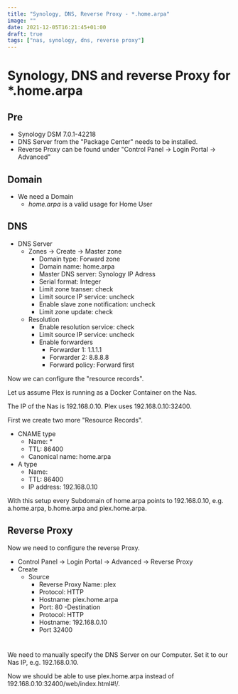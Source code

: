 ```yaml
---
title: "Synology, DNS, Reverse Proxy - *.home.arpa"
image: ""
date: 2021-12-05T16:21:45+01:00
draft: true
tags: ["nas, synology, dns, reverse proxy"]
---
```


# Synology, DNS and reverse Proxy for *.home.arpa

## Pre
- Synology DSM 7.0.1-42218
- DNS Server from the "Package Center" needs to be installed.
- Reverse Proxy can be found under "Control Panel -> Login Portal -> Advanced"

## Domain
- We need a Domain
   - *home.arpa* is a valid usage for Home User

## DNS
- DNS Server
    - Zones -> Create -> Master zone
        - Domain type: Forward zone
        - Domain name: home.arpa
        - Master DNS server: Synology IP Adress
        - Serial format: Integer
        - Limit zone transer: check
        - Limit source IP service: uncheck
        - Enable slave zone notification: uncheck
        - Limit zone update: check
    - Resolution
        - Enable resolution service: check
        - Limit source IP service: uncheck
        - Enable forwarders
            - Forwarder 1: 1.1.1.1
            - Forwarder 2: 8.8.8.8
            - Forward policy: Forward first

Now we can configure the "resource records".

Let us assume Plex is running as a Docker Container on the Nas.

The IP of the Nas is 192.168.0.10. Plex uses 192.168.0.10:32400.

First we create two more "Resource Records".
- CNAME type
    - Name: *
    - TTL: 86400
    - Canonical name: home.arpa
- A type
    - Name: 
    - TTL: 86400
    - IP address: 192.168.0.10

With this setup every Subdomain of home.arpa points to 192.168.0.10,
e.g. a.home.arpa, b.home.arpa and plex.home.arpa.

## Reverse Proxy
Now we need to configure the reverse Proxy.
- Control Panel -> Login Portal -> Advanced -> Reverse Proxy
- Create
    - Source
        - Reverse Proxy Name: plex
        - Protocol: HTTP
        - Hostname: plex.home.arpa
        - Port: 80
    -Destination
        - Protocol: HTTP
        - Hostname: 192.168.0.10
        - Port 32400

#
We need to manually specify the DNS Server on our Computer.
Set it to our Nas IP, e.g. 192.168.0.10.

Now we should be able to use plex.home.arpa instead of 192.168.0.10:32400/web/index.html#!/.